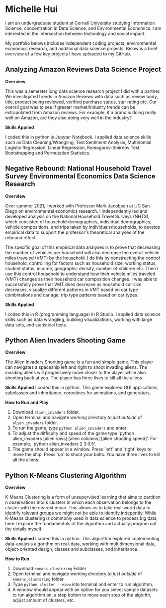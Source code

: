 # Michelle Hui
I am an undergraduate student at Cornell University studying Information Science, concentration in Data Science, and Environmental Economics. I am interested in the intersection between technology and social impact. 

My portfolio belows includes independent coding projects, environmental economics research, and additional data science projects. Below is a brief overview of a few key projects I have uploaded to my GitHub.

## Analyzing Amazon Reviews Data Science Project

**Overview**

This was a semester long data science research project I did with a partner. We investigated trends in Amazon Reviews with data such as review body, title, product being reviewed, verified purchase status, star rating etc. Our overall goal was to see if greater market/industry trends can be extrapolated from Amazon reviews. For example, if a brand is doing really well on Amazon, are they also doing very well in the industry?

**Skills Applied**

I coded this in python is Jupyter Notebook. I applied data science skills such as Data Cleaning/Wrangling, Text Sentiment Analysis, Multinomial Logistic Regression, Linear Regression, Komogorov-Smirnov Test, Bootstrapping and Permutation Statistics.

## Negative Rebound: National Household Travel Survey Environmental Economics Data Science Research

**Overview**

Over summer 2021, I worked with Professor Mark Jacobsen at UC San Diego on environmental economics research. I independently led and developed analysis on the National Household Travel Surveys (NHTS), which consisted of household demographics, individual demographics, vehicle compositions, and trips taken by individuals/households, to develop empirical data to support the professor's theoretical analyses of the rebound effect. 

The specific goal of this empirical data analyses is to prove that decreasing the number of vehicles per household will also decrease the overall vehicle miles traveled (VMT) by the household. I do this by constructing the control household, controlling for factors such as household size, working status, student status, income, geographic density, number of children etc. Then I use this control household to understand how their vehicle miles traveled (VMT) changes as their household car composition changes. I was able to successfully prove that VMT does decrease as household car size decreases, visualize different patterns in VMT based on car type combinations and car age, trip type patterns based on car types. 

**Skills Applied**

I coded this in R (programming language) in R Studio. I applied data science skills such as data wrangling, building visualizations, working with large data sets, and statistical tests.

## Python Alien Invaders Shooting Game

**Overview**

The Alien Invaders Shooting game is a fun and simple game. This player can navigates a spaceship left and right to shoot invading aliens. The invading aliens will progessively move closer to the player while also shooting back at you. The player has three lives to kill all the aliens.

**Skills Applied**
I coded this in python. This game explored GUI applications, subclasses and inheritance, coroutines for animations, and generators. 

**How to Run and Play**
1. Download `alien_invaders` folder.
2. Open terminal and navigate working directory to *just outside* of `alien_invaders` folder.
3. To run the game, type `python alien_invaders` and enter.
4. To adjust the difficulty and speed of the game type 'python alien_invaders [alien rows] [alien columns] [alien shooting speed]'. For example, 'python alien_invaders 2 3 0.5'.
5. The game should appear in a window. Press 'left' and 'right' keys to move the ship. Press 'up' to shoot your bolts. You have three lives to kill all the aliens.

## Python K-Means Clustering Algorithm

**Overview**

K-Means Clustering is a form of unsupervised learning that aims to partition n observations into k clusters in which each observation belongs to the cluster with the nearest mean. This allows us to take real-world data to identify relevant groups we might not be able to identify indepently. While K-Means clustering is commonly used in data science to process big data, here I explore the fundamentals of the algorithm and actually program out the details myself.

**Skills Applied**
I coded this in python. This algorithm explored implementing data-analysis algorithm on real-data, working with multidimensional data, object-oriented design, classes and subclasses, and inheritance.

**How to Run**
1. Download `kmeans_clustering` Folder
2. Open terminal and navigate working directory to *just outside* of `kmeans_clustering` folder.
3. Type `python cluster --view` into terminal and enter to run algorithm.
4. A window should appear with an option for you select sample datasets to run algorithm on, a step botton to move each step of the algorith, adjust amount of clusters, etc.
